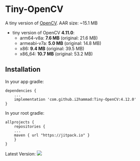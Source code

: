 # Tiny-OpenCV

A tiny version of [OpenCV](https://opencv.org). AAR size: ~15.1 MB

- tiny version of OpenCV **4.11.0**:
    - arm64-v8a: **7.6 MB** (original: 21.6 MB)
    - armeabi-v7a: **5.0 MB** (original: 14.8 MB)
    - x86: **9.4 MB** (original: 39.5 MB)
    - x86_64: **10.7 MB** (original: 53.2 MB)

## Installation

In your app gradle:

    dependencies {
        ...
        implementation 'com.github.i2hammad:Tiny-OpenCV:4.12.0'
    }

In your root gradle:

	allprojects {
	    repositories {
		...
		maven { url "https://jitpack.io" }
	    }
	}

Latest Version: [![](https://jitpack.io/v/i2hammad/Tiny-OpenCV.svg)](https://jitpack.io/#i2hammad/Tiny-OpenCV)
